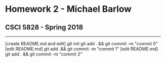# Homework 2 - Michael Barlow
## CSCI 5828 - Spring 2018

***

[create README.md and edit]
git init
git add . && git commit -m "commit 0"
[edit README.md]
git add .&& git commit -m "commit 1"
[edit README.md]
git add . && git commit -m "commit 2"
